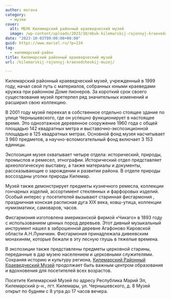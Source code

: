 ```yaml
---
author: morava
category:
  - музеи
cover:
  alt: МБУК Килемарский районный краеведческий музей
  image: /wp-content/uploads/2023/10/mbuk-kilemarskij-rajonnyj-kraevedcheskij-muzej.jpg
date: "2023-10-03T09:00:00+00:00"
guid: https://www.mariel.ru/?p=134
tag:
  - килемарский-район
title: Килемарский районный краеведческий музей
url: /kilemarskij-rajonnyj-kraevedcheskij-muzej/

---
```

Килемарский районный краеведческий музей, учрежденный в 1999 году, начал свой путь с материалов, собранных юными краеведами кружка при районном Доме пионеров. За короткий срок своего существования музей претерпел ряд значительных изменений и расширил свою коллекцию.

В 2001 году музей переехал в собственное отдельно стоящее здание по улице Чернышевского, где он успешно функционирует в настоящее время. Это одноэтажное деревянное сооружение 1960 года с общей площадью 142 квадратных метра и выставочно-экспозиционной площадью в 125 квадратных метрах. Основной фонд музея насчитывает 3 960 предметов, а научно-вспомогательный фонд включает 3 153 единицы.

Экспозиция музея охватывает четыре отдела: исторический, природы, промыслов и ремесел, этнографии. Исторический отдел представляет археологическую выставку, а также материалы и документы, рассказывающие о зарождении и развитии района. В отделе природы воссозданы уголки природы Килемар.

Музей также демонстрирует предметы кузнечного ремесла, коллекции гончарных изделий, ассортимент стеклянных и фарфоровых изделий. Особый интерес у посетителей вызывают старинная фисгармония , праздничная конская расписная дуга XIX века, ковш-утица, коллекции нумизматики, самоваров, часов.

Фисгармония изготовлена американской фирмой «Чикаго» в 1893 году с использованием ценных пород деревьев. Этот дивный музыкальный инструмент нашел в заброшенной деревне Агафоново Кировской области А.Н.Луничкин. Фисгармония принадлежала дивеевским монахиням, которые бежали в эту лесную глушь в тяжелые времена.

В экспозиции также представлены предметы церковной старины, переданные в дар музею населением и церковными служителями. Сохраняя историю и культуру региона, [Килемарский Районный Краеведческий Музей](https://kilemar-rkm.mari-el.muzkult.ru/) продолжает быть важным центром образования и вдохновения для посетителей всех возрастов.

Посетите Килемарский Музей по адресу Республика Марий Эл, Килемарский р-н., пгт. Килемары, ул. Чернышевского, д. 8 Музей открыт по будням с 8 утра до 17 часов вечера.
